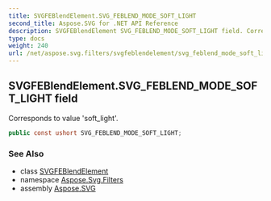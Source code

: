 ```yaml
---
title: SVGFEBlendElement.SVG_FEBLEND_MODE_SOFT_LIGHT
second_title: Aspose.SVG for .NET API Reference
description: SVGFEBlendElement SVG_FEBLEND_MODE_SOFT_LIGHT field. Corresponds to value soft_light
type: docs
weight: 240
url: /net/aspose.svg.filters/svgfeblendelement/svg_feblend_mode_soft_light/
---
```

## SVGFEBlendElement.SVG_FEBLEND_MODE_SOFT_LIGHT field

Corresponds to value 'soft_light'.

```csharp
public const ushort SVG_FEBLEND_MODE_SOFT_LIGHT;
```

### See Also

* class [SVGFEBlendElement](../)
* namespace [Aspose.Svg.Filters](../../../aspose.svg.filters/)
* assembly [Aspose.SVG](../../../)
